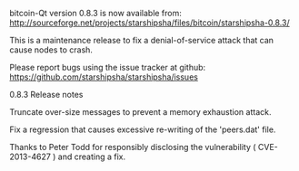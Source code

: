bitcoin-Qt version 0.8.3 is now available from:
  http://sourceforge.net/projects/starshipsha/files/bitcoin/starshipsha-0.8.3/

This is a maintenance release to fix a denial-of-service attack that
can cause nodes to crash.

Please report bugs using the issue tracker at github:
  https://github.com/starshipsha/starshipsha/issues

0.8.3 Release notes

Truncate over-size messages to prevent a memory exhaustion attack.

Fix a regression that causes excessive re-writing of the 'peers.dat' file.


Thanks to Peter Todd for responsibly disclosing the vulnerability
( CVE-2013-4627 ) and creating a fix.
